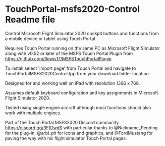 # TouchPortal-msfs2020-Control Readme file
Control Microsoft Flight Simulator 2020 cockpit buttons and functions from a mobile device or tablet using Touch Portal

Requires Touch Portal running on the same PC as Microsoft Flight Simulator along with v0.52 or later of the MSFS Touch Portal Plugin from
https://github.com/tlewis17/MSFSTouchPortalPlugin

To install select 'import page' from Touch Portal and navigate to TouchPortalMSFS2020Control.tpp from your download folder location.

Designed for and working well on iPad with resolution 1366 x 768.

Assumes default keyboard configuration and key assignments in  Microsoft Flight Simulator 2020.

Tested using single engine aircraft although most functions should also work with multiple engines.

Part of the Touch Portal MSFS2020 Discord community https://discord.gg/3FfDwdS with particular thanks to @Nickname_Pending for the plug-in, @arbi_ph for icons and graphics, and @FordMustang for paving the way with his flight simulator Touch Portal pages.
